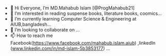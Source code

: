 - 👋 Hi Everyone, I’m MD.Mahabub Islam [@ProgMahabub21]
- 👀 I’m interested in reading suspense books, literature books, coomics...
- 🌱 I’m currently learning Computer Science & Engineering at AIUB,bangladesh...
- 💞️ I’m looking to collaborate on ...
- 📫 How to reach me Facebook(https://www.facebook.com/mahabub.islam.aiub) ,linkedIn (www.linkedin.com/in/md-islam-5b3853177) ...

<!---
ProgMahabub21/ProgMahabub21 is a ✨ special ✨ repository because its `README.md` (this file) appears on your GitHub profile.
You can click the Preview link to take a look at your changes.
--->
